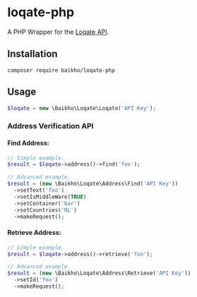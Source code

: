 # loqate-php

A PHP Wrapper for the [Loqate API](https://www.loqate.com/resources/support/apis/).

## Installation

```
composer require baikho/loqate-php
```

## Usage

```php
$loqate = new \Baikho\Loqate\Loqate('API Key');
```

### Address Verification API

#### Find Address:

```php
// Simple example.
$result = $loqate->address()->find('foo');

// Advanced example.
$result = (new \Baikho\Loqate\Address\Find('API Key'))
  ->setText('foo')
  ->setIsMiddleWare(TRUE)
  ->setContainer('bar')
  ->setCountries('NL')
  ->makeRequest();
```

#### Retrieve Address:

```php
// Simple example.
$result = $loqate->address()->retrieve('foo');

// Advanced example.
$result = (new \Baikho\Loqate\Address\Retrieve('API Key'))
  ->setId('foo')
  ->makeRequest();
```
